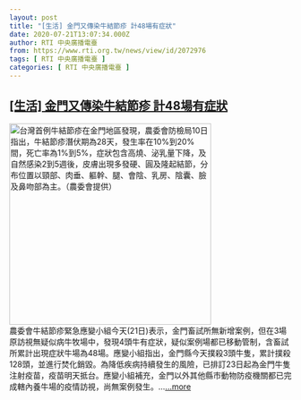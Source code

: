 ```yaml
---
layout: post
title: "[生活] 金門又傳染牛結節疹 計48場有症狀"
date: 2020-07-21T13:07:34.000Z
author: RTI 中央廣播電臺
from: https://www.rti.org.tw/news/view/id/2072976
tags: [ RTI 中央廣播電臺 ]
categories: [ RTI 中央廣播電臺 ]
---
```

<!--1595336854000-->
[[生活] 金門又傳染牛結節疹 計48場有症狀](https://www.rti.org.tw/news/view/id/2072976)
------

<div>
<img src="https://static.rti.org.tw/assets/thumbnails/2020/07/10/20200710000152M.jpg" width="360" alt="台灣首例牛結節疹在金門地區發現，農委會防檢局10日指出，牛結節疹潛伏期為28天，發生率在10%到20%間，死亡率為1%到5%，症狀包含高燒、泌乳量下降，及自然感染2到5週後，皮膚出現多發硬、圓及隆起結節，分布位置以頸部、肉垂、軀幹、腿、會陰、乳房、陰囊、臉及鼻吻部為主。（農委會提供）" title="台灣首例牛結節疹在金門地區發現，農委會防檢局10日指出，牛結節疹潛伏期為28天，發生率在10%到20%間，死亡率為1%到5%，症狀包含高燒、泌乳量下降，及自然感染2到5週後，皮膚出現多發硬、圓及隆起結節，分布位置以頸部、肉垂、軀幹、腿、會陰、乳房、陰囊、臉及鼻吻部為主。（農委會提供）"><br>農委會牛結節疹緊急應變小組今天(21日)表示，金門畜試所無新增案例，但在3場原訪視無疑似病牛牧場中，發現4頭牛有症狀，疑似案例場都已移動管制，含畜試所累計出現症狀牛場為48場。應變小組指出，金門縣今天撲殺3頭牛隻，累計撲殺128頭，並進行焚化銷毀。為降低疾病持續發生的風險，已排訂23日起為金門牛隻注射疫苗，疫苗明天抵台。應變小組補充，金門以外其他縣市動物防疫機關都已完成轄內養牛場的疫情訪視，尚無案例發生。...<a target="_blank" href="https://www.rti.org.tw/news/view/id/2072976">...more</a>
</div>
